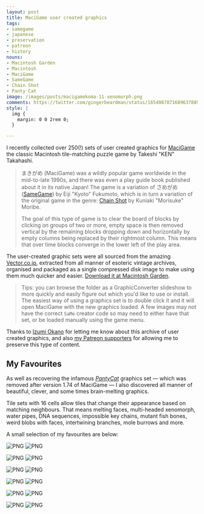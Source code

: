 ```yaml
---
layout: post
title: MaciGame user created graphics
tags:
- samegame
- japanese
- preservation
- patreon
- history
nouns:
- Macintosh Garden
- Macintosh
- MaciGame
- SameGame
- Chain Shot
- Panty Cat
image: /images/posts/macigamekoma-11-xenomorph.png
comments: https://twitter.com/gingerbeardman/status/1654087871689637889
style: |
  img {
    margin: 0 0 2rem 0;
  }

---
```


I recently collected over 250(!) sets of user created graphics for [MaciGame](https://macintoshgarden.org/games/macigame) the classic Macintosh tile-matching puzzle game by Takeshi "KEN" Takahashi.

> まきがめ (MaciGame) was a wildly popular game worldwide in the mid-to-late 1990s, and there was even a play guide book published about it in its native Japan! The game is a variation of さめがめ ([SameGame](https://gamicus.fandom.com/wiki/SameGame)) by Eiji "Kyoto" Fukumoto, which is in turn a variation of the original game in the genre: [Chain Shot](https://www.asahi-net.or.jp/~ky6k-mrb/chainsht.htm) by Kuniaki "Morisuke" Moribe.
> 
> The goal of this type of game is to clear the board of blocks by clicking on groups of two or more, empty space is then removed vertical by the remaining blocks dropping down and horizontally by empty columns being replaced by their rightmost column. This means that over time blocks converge in the lower left of the play area.

The user-created graphic sets were all sourced from the amazing [Vector.co.jp](https://www.vector.co.jp/vpack/filearea/osx/game/puzzle/makigame/), extracted from all manner of esoteric vintage archives, organised and packaged as a single compressed disk image to make using them much quicker and easier. [Download it at Macintosh Garden](https://macintoshgarden.org/games/macigame).

> Tips: you can browse the folder as a GraphicConverter slideshow to more quickly and easily figure out which you'd like to use or install. The easiest way of using a graphics set is to double click it and it will open MaciGame with the new graphics loaded. A few images may not have the correct `SaMe` creator code so may need to either have that set, or be loaded manually using the game menu.

Thanks to [Izumi Okano](https://twitter.com/haeckel) for letting me know about this archive of user created graphics, and also [my Patreon supporters](https://www.patreon.com/gingerbeardman) for allowing me to preserve this type of content.

## My Favourites

As well as recovering the infamous _[Panty](http://hp.vector.co.jp/authors/VA001976/index_e.html)[Cat](http://www.kibo.com/exegesis/panty_cat.shtml)_ graphics set — which was removed after version 1.74 of MaciGame — I also discovered all manner of beautiful, clever, and some times brain-melting graphics. 

Tile sets with 16 cells allow tiles that change their appearance based on matching neighbours. That means melting faces, multi-headed xenomorph, water pipes, DNA sequences, impossible key chains, mutant fish bones, weird blobs with faces, intertwining branches, mole burrows and more.

A small selection of my favourites are below:

![PNG](https://cdn.gingerbeardman.com/images/posts/macigamekoma-01-usa-chan.png#compare) ![PNG](https://cdn.gingerbeardman.com/images/posts/macigamekoma-02-panty-cat.png#compare)<br>

![PNG](https://cdn.gingerbeardman.com/images/posts/macigamekoma-03-monkey.png#compare) ![PNG](https://cdn.gingerbeardman.com/images/posts/macigamekoma-04-spheres.png#compare)<br>

![PNG](https://cdn.gingerbeardman.com/images/posts/macigamekoma-05-autumn.png#compare) ![PNG](https://cdn.gingerbeardman.com/images/posts/macigamekoma-06-cookies.png#compare)<br>

![PNG](https://cdn.gingerbeardman.com/images/posts/macigamekoma-07-eggs.png#compare) ![PNG](https://cdn.gingerbeardman.com/images/posts/macigamekoma-08-faces.png#compare)<br>

![PNG](https://cdn.gingerbeardman.com/images/posts/macigamekoma-10-roadworks.png#compare) ![PNG](https://cdn.gingerbeardman.com/images/posts/macigamekoma-09-lines.png#compare)<br>

![PNG](https://cdn.gingerbeardman.com/images/posts/macigamekoma-11-xenomorph.png#compare) ![PNG](https://cdn.gingerbeardman.com/images/posts/macigamekoma-12-zippo.png#compare)<br>

<br clear="both">
